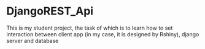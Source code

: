 # DjangoREST_Api

This is my student project, the task of which is to learn how to set interaction between client app (in my case, it is designed by Rshiny), django server and database
